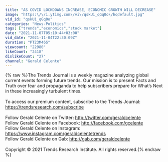 ```yaml
---
title: "AS COVID LOCKDOWNS INCREASE, ECONOMIC GROWTH WILL DECREASE"
image: "https:\/\/i.ytimg.com\/vi\/qskUi_qGq0o\/hqdefault.jpg"
vid_id: "qskUi_qGq0o"
categories: "News-Politics"
tags: ["trends","economics","stock market"]
date: "2021-11-07T05:10:44+03:00"
vid_date: "2021-11-04T22:30:09Z"
duration: "PT23M46S"
viewcount: "22980"
likeCount: "2418"
dislikeCount: "27"
channel: "Gerald Celente"
---
```

{% raw %}The Trends Journal is a weekly magazine analyzing global current events forming future trends. Our mission is to present Facts and Truth over fear and propaganda to help subscribers prepare for What’s Next in these increasingly turbulent times.<br /><br />To access our premium content, subscribe to the Trends Journal: <a rel="nofollow" target="blank" href="https://trendsresearch.com/subscribe">https://trendsresearch.com/subscribe</a><br /> <br />Follow Gerald Celente on Twitter: <a rel="nofollow" target="blank" href="http://twitter.com/geraldcelente">http://twitter.com/geraldcelente</a><br />Follow Gerald Celente on Facebook: <a rel="nofollow" target="blank" href="http://facebook.com/gcelente">http://facebook.com/gcelente</a><br />Follow Gerald Celente on Instagram: <a rel="nofollow" target="blank" href="https://www.instagram.com/geraldcelentetrends">https://www.instagram.com/geraldcelentetrends</a><br />Follow Gerald Celente on Gab: <a rel="nofollow" target="blank" href="http://gab.com/geraldcelente">http://gab.com/geraldcelente</a><br /><br />Copyright © 2021 Trends Research Institute. All rights reserved.{% endraw %}
